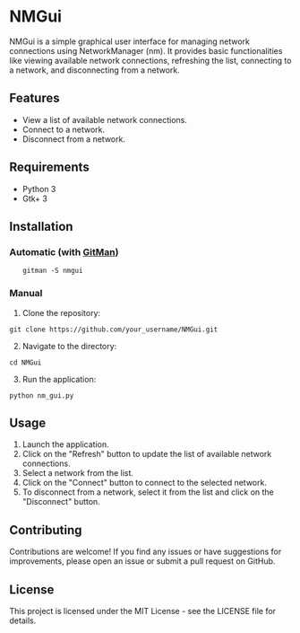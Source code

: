 <h1>NMGui</h1>

<p>NMGui is a simple graphical user interface for managing network connections using NetworkManager (nm). It provides basic functionalities like viewing available network connections, refreshing the list, connecting to a network, and disconnecting from a network.</p>

<h2>Features</h2>

<ul>
    <li>View a list of available network connections.</li>
    <li>Connect to a network.</li>
    <li>Disconnect from a network.</li>
</ul>

<h2>Requirements</h2>

<ul>
    <li>Python 3</li>
    <li>Gtk+ 3</li>
</ul>

<h2>Installation</h2>
<h3>Automatic (with <a href="https://github.com/riviox/gitman">GitMan</a>)</h3>
<ol>
    <pre><code>gitman -S nmgui</code></pre>
</ol>
<h3>Manual</h3>
<ol>
    <li>Clone the repository:</li>
</ol>

<pre><code>git clone https://github.com/your_username/NMGui.git
</code></pre>

<ol start="2">
    <li>Navigate to the directory:</li>
</ol>

<pre><code>cd NMGui
</code></pre>

<ol start="3">
    <li>Run the application:</li>
</ol>

<pre><code>python nm_gui.py
</code></pre>

<h2>Usage</h2>

<ol>
    <li>Launch the application.</li>
    <li>Click on the "Refresh" button to update the list of available network connections.</li>
    <li>Select a network from the list.</li>
    <li>Click on the "Connect" button to connect to the selected network.</li>
    <li>To disconnect from a network, select it from the list and click on the "Disconnect" button.</li>
</ol>

<h2>Contributing</h2>

<p>Contributions are welcome! If you find any issues or have suggestions for improvements, please open an issue or submit a pull request on GitHub.</p>

<h2>License</h2>

<p>This project is licensed under the MIT License - see the LICENSE file for details.</p>
